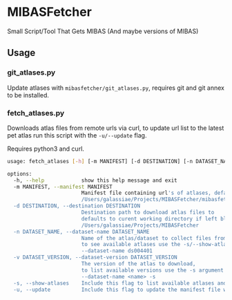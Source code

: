 # MIBASFetcher
Small Script/Tool That Gets MIBAS (And maybe versions of MIBAS)

## Usage

### git_atlases.py

Update atlases with `mibasfetcher/git_atlases.py`, requires git and git annex to be installed.

### fetch_atlases.py

Downloads atlas files from remote urls via curl, to update url list to the latest pet atlas run this script with the `-u/--update` flag.

Requires python3 and curl.


```bash
usage: fetch_atlases [-h] [-m MANIFEST] [-d DESTINATION] [-n DATASET_NAME] [-v DATASET_VERSION] [-s] [-u]

options:
  -h, --help            show this help message and exit
  -m MANIFEST, --manifest MANIFEST
                        Manifest file containing url's of atlases, default file is located at:
                        /Users/galassiae/Projects/MIBASFetcher/mibasfetcher/atlases.json
  -d DESTINATION, --destination DESTINATION
                        Destination path to download atlas files to
                        defaults to curent working directory if left blank, e.g.
                        /Users/galassiae/Projects/MIBASFetcher
  -n DATASET_NAME, --dataset-name DATASET_NAME
                        Name of the atlas/dataset to collect files from
                        to see available atlases use the -s/--show-atlases argument e.g.
                        --dataset-name ds004401
  -v DATASET_VERSION, --dataset-version DATASET_VERSION
                        The version of the atlas to download,
                        to list available versions use the -s argument with the atlas name to show.
                        --dataset-name <name> -s
  -s, --show-atlases    Include this flag to list available atlases and atlas versions
  -u, --update          Include this flag to update the manifest file with the latest version from github
```

